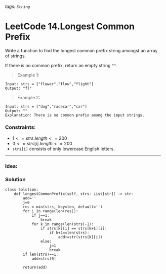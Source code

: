 ###### tags: `String`

# LeetCode 14.Longest Common Prefix

Write a function to find the longest common prefix string amongst an array of strings.

If there is no common prefix, return an empty string ```""```.   

>Example 1:
```
Input: strs = ["flower","flow","flight"]
Output: "fl"
```

>Example 2:
```
Input: strs = ["dog","racecar","car"]
Output: ""
Explanation: There is no common prefix among the input strings.
```

### Constraints:

- $1 <= strs.length <= 200$
- $0 <= strs[i].length <= 200$
- ```strs[i]``` consists of only lowercase English letters.



---
### Idea:
>
### Solution

```python=
class Solution:
    def longestCommonPrefix(self, strs: List[str]) -> str:
        add=''
        j=0
        res = min(strs, key=len, default='')
        for i in range(len(res)):
            if j==1:
                break
            for k in range(len(strs)-1):
                if strs[k][i] == strs[k+1][i]:
                    if k+2==len(strs):
                        add+=str(strs[k][i])
                else:
                    j=1
                    break
        if len(strs)==1:
            add=strs[0]
            
        return(add)
```
